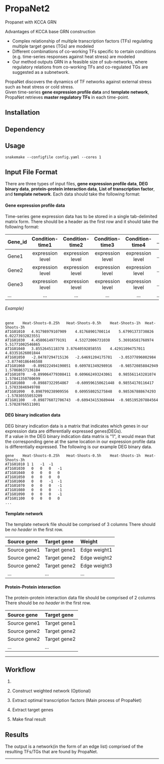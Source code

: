 # PropaNet2
Propanet with KCCA GRN

Advantages of KCCA base GRN construction
- Complex relationship of multiple transcription factors (TFs) regulating multiple target genes (TGs) are modeled
- Different combinations of co-working TFs specific to certain conditions (e.g. time-series responses against heat stress) are modeled
- Our method outputs GRN in a feasible size of sub-networks, where regulatory relations from co-working TFs and co-regulated TGs are suggested as a subnetwork.

PropaNet discovers the dynamics of TF networks against external stress such as heat stress or cold stress.  
Given time-series **gene expression profile data** and **template network**, PropaNet retrieves **master regulatory TFs** in each time-point.


## Installation

## Dependency

## Usage
```
snakemake --configfile config.yaml --cores 1
```

## Input File Format
There are three types of input files, **gene expression profile data**, **DEG binary data**, **protein-protein interaction data**, **List of transcription factor**, and **template network**. 
Each data should take the following format:

#### Gene expression profile data
Time-series gene expression data has to be stored in a single tab-delimited matrix form.
There should be a header as the first row and it should take the following format:  

| Gene_id | Condition-time1  | Condition-time2  | Condition-time3  | Condition-time4  | ... |
| ------- | :--------------: | :--------------: | :--------------: | :--------------: | :-: |
| Gene1   | expression level | expression level | expression level | expression level | ... |
| Gene2   | expression level | expression level | expression level | expression level | ... |
| Gene3   | expression level | expression level | expression level | expression level | ... |
| ...     | ...              | ...              | ...              | ...              | ... |

###### Example)
```
gene	Heat-Shoots-0.25h	Heat-Shoots-0.5h	Heat-Shoots-1h	Heat-Shoots-3h
AT1G01010	4.91798979107909	4.81768901700114	5.67991373730826	6.02273932823551
AT1G01030	4.45806149779191	4.53272006731038	5.36916581768974	5.51771002546865
AT1G01040	3.8552645118378	3.87640592858555	4.42911094757011	4.83351626001844
AT1G01050	-2.84787294715136	-2.64691204175781	-3.05377896002984	-3.87740186446588
AT1G01060	-0.899222494190051	0.609781349298916	-0.985720858842949	1.57868637136184
AT1G01070	-0.899064779308411	0.609662493243061	0.985561143281074	1.57841350780699
AT1G01080	-0.89887322954867	-0.609596150621448	0.98554170116417	1.57833846949708
AT1G01090	0.898799238909556	0.609558025275848	0.985367888674293	-1.57830555053209
AT1G01100	-0.898776072706743	-0.609434153689444	-0.985195207884564	1.57828766511001
```

#### DEG binary indication data
DEG binary indication data is a matrix that indicates which genes in our expression data are differentially expressed genes(DEGs).  
If a value in the DEG binary indication data matrix is "1", it would mean that the corresponding gene at the same location in our expression profile data is differentially expressed. 
The following is our example DEG binary data.
```
gene	Heat-Shoots-0.25h	Heat-Shoots-0.5h	Heat-Shoots-1h	Heat-Shoots-3h
AT1G01010 1	1	-1	-1
AT1G01030	0	0	0	-1
AT1G01040	0	0	0	0
AT1G01050	0	0	0	0
AT1G01060	0	0	-1	-1
AT1G01070	0	0	0	-1
AT1G01080	0	0	0	-1
AT1G01090	0	0	0	-1
AT1G01100	0	0	0	0
...
```

#### Template network
The template network file should be comprised of 3 columns 
There should be _no header_ in the first row.

| Source gene  | Target gene  | Weight       |
| :----------- | :----------- | :----------- |
| Source gene1 | Target gene1 | Edge weight1 |
| Source gene2 | Target gene2 | Edge weight2 |
| Source gene2 | Target gene2 | Edge weight3 |
| ...          | ...          | ...          |


#### Protein-Protein interaction
The protein-protein interaction data file should be comprised of 2 columns 
There should be _no header_ in the first row.

| Source gene  | Target gene  |
| :----------- | :----------- |
| Source gene1 | Target gene1 |
| Source gene2 | Target gene2 |
| Source gene2 | Target gene2 |
| ...          | ...          |


---

## Workflow
1. 

1. Construct weighted network (Optional)
2. Extract optimal transcription factors (Main process of PropaNet)
3. Extract target genes
4. Make final result


## Results
The output is a network(in the form of an edge list) comprised of the resulting TFs/TGs that are found by PropaNet.

---

